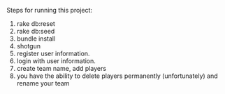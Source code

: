 Steps for running this project:
1. rake db:reset
2. rake db:seed
3. bundle install
4. shotgun
5. register user information.
6. login with user information.
7. create team name, add players
8. you have the ability to delete players permanently (unfortunately) and rename your team

<!-- This repo should be used to hold your phase 2, week 1 passion project.

see more about [portfolio challenges and passion projects here](../../../phase-2-guide/blob/sf/portfolio_challenges.md) -->


